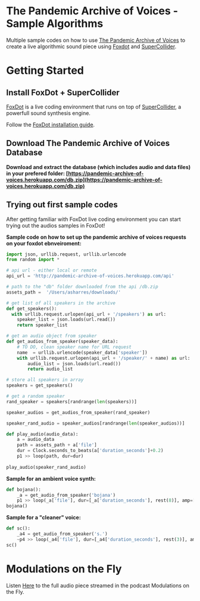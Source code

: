 # The Pandemic Archive of Voices - Sample Algorithms

Multiple sample codes on how to use [The Pandemic Archive of Voices](https://github.com/mneunomne/pandemic-archive-of-voices-DB) to create a live algorithmic sound piece using [Foxdot](https://foxdot.org/) and [SuperCollider](https://supercollider.github.io/).

# Getting Started

## Install FoxDot + SuperCollider

[FoxDot](https://foxdot.org/) is a live coding environment that runs on top of [SuperCollider](https://supercollider.github.io/), a powerfull sound synthesis engine.

Follow the [FoxDot installation guide](https://foxdot.org/installation/).

## Download The Pandemic Archive of Voices Database

**Download and extract the database (which includes audio and data files) in your prefered folder: [https://pandemic-archive-of-voices.herokuapp.com/db.zip](https://pandemic-archive-of-voices.herokuapp.com/db.zip)**

## Trying out first sample codes

After getting familiar with FoxDot live coding environment you can start trying out the audios samples in FoxDot!

**Sample code on how to set up the pandemic archive of voices requests on your foxdot ebnveiroment:**
```python
import json, urllib.request, urllib.urlencode
from random import *

# api url - either local or remote
api_url = 'http://pandemic-archive-of-voices.herokuapp.com/api'

# path to the "db" folder downloaded from the api /db.zip
assets_path =  '/Users/asharres/downloads/'

# get list of all speakers in the archive
def get_speakers():
  with urllib.request.urlopen(api_url + '/speakers') as url:
    speaker_list = json.loads(url.read())
    return speaker_list

# get an audio object from speaker    
def get_audios_from_speaker(speaker_data):
    # TO DO, clean speaker name for URL request
    name  = urllib.urlencode(speaker_data['speaker'])
    with urllib.request.urlopen(api_url + '/speaker/' + name) as url:
        audio_list = json.loads(url.read())
        return audio_list

# store all speakers in array
speakers = get_speakers()

# get a random speaker
rand_speaker = speakers[randrange(len(speakers))]

speaker_audios = get_audios_from_speaker(rand_speaker)

speaker_rand_audio = speaker_audios[randrange(len(speaker_audios))]

def play_audio(audio_data):
    a = audio_data
    path = assets_path + a['file']
    dur = Clock.seconds_to_beats(a['duration_seconds']+0.2)
    p1 >> loop(path, dur=dur)
    
play_audio(speaker_rand_audio)
```

**Sample for an ambient voice synth:**
```python
def bojana():
    _a = get_audio_from_speaker('bojana')
    p1 >> loop(_a['file'], dur=[_a['duration_seconds'], rest(8)], amp=[1, 0.8], room=linvar([1, 10], 20), mix=linvar([1, 5], 20), lpr=0.0075, lpf=linvar([120, 140, 110,180], 20), spin=[0, 1, 2], blur=linvar([0, 1.5]), hpf=linvar([100, 600], 30))
bojana()
```

**Sample for a "cleaner" voice:**
```python
def sc():
    _a4 = get_audio_from_speaker('s.')
    ~p4 >> loop(_a4['file'], dur=[_a4['duration_seconds'], rest(3)], amp=linvar([1.4, 0, 0.5]), delay=1, room=linvar([0.5, 1], 10), mix=linvar([7, 0], 20), spin=linvar([0, 2]), hpr=0.1, lpf=linvar([800, 1200], 50))
sc()
```

# Modulations on the Fly

Listen [Here](https://www.mixcloud.com/soundstudies/modulation-18-alberto-harres) to the full audio piece streamed in the podcast Modulations on the Fly.